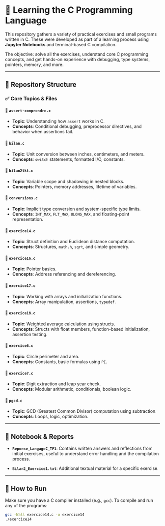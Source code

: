 # 📘 Learning the C Programming Language

This repository gathers a variety of practical exercises and small programs written in C. These were developed as part of a learning process using **Jupyter Notebooks** and terminal-based C compilation.

The objective: solve all the exercises, understand core C programming concepts, and get hands-on experience with debugging, type systems, pointers, memory, and more.

---

## 📁 Repository Structure

### ✅ Core Topics & Files

#### 🔹 `assert-comprendre.c`
- **Topic**: Understanding how `assert` works in C.
- **Concepts**: Conditional debugging, preprocessor directives, and behavior when assertions fail.

#### 🔹 `bilan.c`
- **Topic**: Unit conversion between inches, centimeters, and meters.
- **Concepts**: `switch` statements, formatted I/O, constants.

#### 🔹 `bilan2tkt.c`
- **Topic**: Variable scope and shadowing in nested blocks.
- **Concepts**: Pointers, memory addresses, lifetime of variables.

#### 🔹 `conversions.c`
- **Topic**: Implicit type conversion and system-specific type limits.
- **Concepts**: `INT_MAX`, `FLT_MAX`, `ULONG_MAX`, and floating-point representation.

#### 🔹 `exercice14.c`
- **Topic**: Struct definition and Euclidean distance computation.
- **Concepts**: Structures, `math.h`, `sqrt`, and simple geometry.

#### 🔹 `exercice16.c`
- **Topic**: Pointer basics.
- **Concepts**: Address referencing and dereferencing.

#### 🔹 `exercice17.c`
- **Topic**: Working with arrays and initialization functions.
- **Concepts**: Array manipulation, assertions, `typedef`.

#### 🔹 `exercice18.c`
- **Topic**: Weighted average calculation using structs.
- **Concepts**: Structs with float members, function-based initialization, assertion testing.

#### 🔹 `exercice6.c`
- **Topic**: Circle perimeter and area.
- **Concepts**: Constants, basic formulas using `PI`.

#### 🔹 `exercice7.c`
- **Topic**: Digit extraction and leap year check.
- **Concepts**: Modular arithmetic, conditionals, boolean logic.

#### 🔹 `pgcd.c`
- **Topic**: GCD (Greatest Common Divisor) computation using subtraction.
- **Concepts**: Loops, logic, optimization.

---

## 🧪 Notebook & Reports

- **`Reponse_LangageC_TP1`**: Contains written answers and reflections from initial exercises, useful to understand error handling and the compilation process.

- **`Bilan2_Exercice1.txt`**: Additional textual material for a specific exercise.

---

## 🚀 How to Run

Make sure you have a C compiler installed (e.g., `gcc`). To compile and run any of the programs:

```bash
gcc -Wall exercice14.c -o exercice14
./exercice14
```
